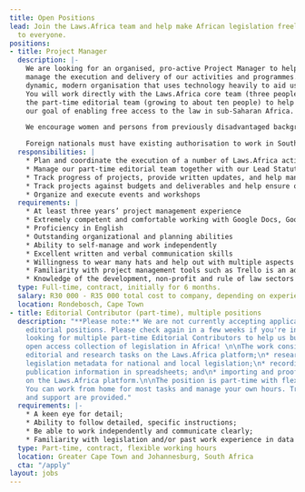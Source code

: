 ```yaml
---
title: Open Positions
lead: Join the Laws.Africa team and help make African legislation freely available
  to everyone.
positions:
- title: Project Manager
  description: |-
    We are looking for an organised, pro-active Project Manager to help
    manage the execution and delivery of our activities and programmes. We are a small,
    dynamic, modern organisation that uses technology heavily to aid us in our work.
    You will work directly with the Laws.Africa core team (three people) and with
    the part-time editorial team (growing to about ten people) to help us achieve
    our goal of enabling free access to the law in sub-Saharan Africa.

    We encourage women and persons from previously disadvantaged backgrounds to apply for this position. We are an equal opportunity employer.

    Foreign nationals must have existing authorisation to work in South Africa.
  responsibilities: |
    * Plan and coordinate the execution of a number of Laws.Africa activities and programmes
    * Manage our part-time editorial team together with our Lead Statutes Editor
    * Track progress of projects, provide written updates, and help manage risks
    * Track projects against budgets and deliverables and help ensure on-time, on-budget delivery
    * Organize and execute events and workshops
  requirements: |
    * At least three years’ project management experience
    * Extremely competent and comfortable working with Google Docs, Google Sheets and/or MS Excel and Word
    * Proficiency in English
    * Outstanding organizational and planning abilities
    * Ability to self-manage and work independently
    * Excellent written and verbal communication skills
    * Willingness to wear many hats and help out with multiple aspects of running a small, busy, non-profit organisation
    * Familiarity with project management tools such as Trello is an advantage
    * Knowledge of the development, non-profit and rule of law sectors is an advantage
  type: Full-time, contract, initially for 6 months.
  salary: R30 000 - R35 000 total cost to company, depending on experience.
  location: Rondebosch, Cape Town
- title: Editorial Contributor (part-time), multiple positions
  description: "**Please note:** We are not currently accepting applications for part-time
    editorial positions. Please check again in a few weeks if you're interested.\n\nWe're
    looking for multiple part-time Editorial Contributors to help us build the largest
    open access collection of legislation in Africa! \n\nThe work consists of:\n\n*
    editorial and research tasks on the Laws.Africa platform;\n* researching and recording
    legislation metadata for national and local legislation;\n* recording gazette
    publication information in spreadsheets; and\n* importing and proof-reading legislation
    on the Laws.Africa platform.\n\nThe position is part-time with flexible hours.
    You can work from home for most tasks and manage your own hours. Training, guidance
    and support are provided."
  requirements: |-
    * A keen eye for detail;
    * Ability to follow detailed, specific instructions;
    * Be able to work independently and communicate clearly;
    * Familiarity with legislation and/or past work experience in data capturing advantageous.
  type: Part-time, contract, flexible working hours
  location: Greater Cape Town and Johannesburg, South Africa
  cta: "/apply"
layout: jobs
---
```


